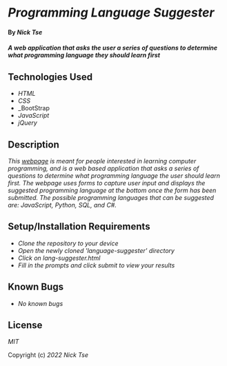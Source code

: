 # _Programming Language Suggester_

#### By _**Nick Tse**_

#### _A web application that asks the user a series of questions to determine what programming language they should learn first_

## Technologies Used

* _HTML_
* _CSS_
* _BootStrap
* _JavaScript_
* _jQuery_

## Description

_This [webpage](https://github.com/n-tse/lang-suggester) is meant for people interested in learning computer programming, and is a web based application that asks a series of questions to determine what programming language the user should learn first. The webpage uses forms to capture user input and displays the suggested programming language at the bottom once the form has been submitted. The possible programming languages that can be suggested are: JavaScript, Python, SQL, and C#._

## Setup/Installation Requirements

* _Clone the repository to your device_
* _Open the newly cloned 'language-suggester' directory_
* _Click on lang-suggester.html_
* _Fill in the prompts and click submit to view your results_

## Known Bugs

* _No known bugs_

## License

_MIT_

Copyright (c) _2022_ _Nick Tse_